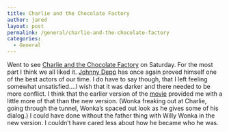 ```yaml
---
title: Charlie and the Chocolate Factory
author: jared
layout: post
permalink: /general/charlie-and-the-chocolate-factory
categories:
  - General
---
```

Went to see [Charlie and the Chocolate Factory][1] on Saturday. For the most part I think we all liked it. [Johnny Depp][2] has once again proved himself one of the best actors of our time. I do have to say though, that I left feeling somewhat unsatisfied&#8230;.I wish that it was darker and there needed to be more conflict. I think that the earlier version of the [movie][3] provided me with a little more of that than the new version. (Wonka freaking out at Charlie, going through the tunnel, Wonka&#8217;s spaced out look as he gives some of his dialog.) I could have done without the father thing with Willy Wonka in the new version. I couldn&#8217;t have cared less about how he became who he was.

 [1]: http://www.imdb.com/title/tt0367594/
 [2]: http://www.imdb.com/name/nm0000136/
 [3]: http://www.imdb.com/title/tt0067992/